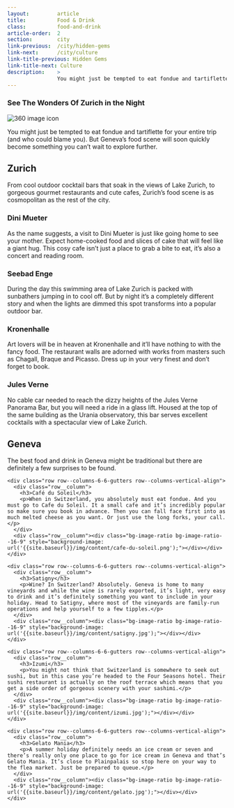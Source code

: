 ```yaml
---
layout:         article
title:          Food & Drink
class:          food-and-drink
article-order:  2
section:        city
link-previous:  /city/hidden-gems
link-next:      /city/culture
link-title-previous: Hidden Gems
link-title-next: Culture
description:    >
                You might just be tempted to eat fondue and tartiflette for your entire trip (and who could blame you). But Geneva’s food scene will soon change your mind.
---
```



<div class="row three-sixty bleed-width">
  <a id="three-sixty-zurich-night" href="{{site.baseurl}}/three-sixty/zurich-night" class="three-sixty__link"></a>
  <h3 class="three-sixty__title">
    <span class="three-sixty__title-small">See The Wonders Of</span>
    Zurich in the Night
  </h3>
  <img class="js-svg-swap three-sixty__icon" src="{{site.baseurl}}/img/icon/three-sixty.png" alt="360 image icon">
  <div class="three-sixty__bg" style="background-image: url('{{site.baseurl}}/img/three-sixty/zurich-night.jpg');"></div>
</div>

<p class="row">You might just be tempted to eat fondue and tartiflette for your entire trip (and who could blame you). But Geneva’s food scene will soon quickly become something you can’t wait to explore further.</p>

<div class="row">
  <h2 class="line-title"><span>Zurich</span></h2>

  <div class="row">
    <p>From cool outdoor cocktail bars that soak in the views of Lake Zurich, to gorgeous gourmet restaurants and  cute cafes, Zurich’s food scene is as cosmopolitan as the rest of the city.</p>
  </div>

  <div class="row row--columns-6-6-gutters row--columns-vertical-align">
    <div class="row__column">
      <h3>Dini Mueter</h3>
      <p>As the name suggests, a visit to Dini Mueter is just like going home to see your mother. Expect home-cooked food and slices of cake that will feel like a giant hug. This cosy cafe isn’t just a place to grab a bite to eat, it’s also a concert and reading room.</p>
    </div>
    <div class="row__column"><div class="bg-image-ratio bg-image-ratio--16-9" style="background-image: url('{{site.baseurl}}/img/content/dini-mueter.jpg');"></div></div>
  </div>

  <div class="row row--columns-6-6-gutters row--columns-vertical-align">
    <div class="row__column">
      <h3>Seebad Enge</h3>
      <p>During the day this swimming area of Lake Zurich is packed with sunbathers jumping in to cool off. But by night it’s a completely different story and when the lights are dimmed this spot transforms into a popular outdoor bar.</p>
    </div>
    <div class="row__column"><div class="bg-image-ratio bg-image-ratio--16-9" style="background-image: url('{{site.baseurl}}/img/content/seebad-enge.jpg');"></div></div>
  </div>

  <div class="row row--columns-6-6-gutters row--columns-vertical-align">
    <div class="row__column">
      <h3>Kronenhalle</h3>
      <p>Art lovers will be in heaven at Kronenhalle and it’ll have nothing to with the fancy food. The restaurant walls are adorned with works from masters such as Chagall, Braque and Picasso. Dress up in your very finest and don’t forget to book.</p>
    </div>
    <div class="row__column"><div class="bg-image-ratio bg-image-ratio--16-9" style="background-image: url('{{site.baseurl}}/img/content/kronenhalle.jpg');"></div></div>
  </div>

  <div class="row row--columns-6-6-gutters row--columns-vertical-align">
    <div class="row__column">
      <h3>Jules Verne</h3>
      <p>No cable car needed to reach the dizzy heights of the Jules Verne Panorama Bar, but you will need a ride in a glass lift. Housed at the top of the same building as the Urania observatory, this bar serves excellent cocktails with a spectacular view of Lake Zurich.</p>
    </div>
    <div class="row__column"><div class="bg-image-ratio bg-image-ratio--16-9" style="background-image: url('{{site.baseurl}}/img/content/jules-verne.jpg');"></div></div>
  </div>

</div>

<div class="row section--padding-top">
  <h2 class="line-title"><span>Geneva</span></h2>

  <p class="row">The best food and drink in Geneva might be traditional but there are definitely a few surprises to be found.</p>

  <div class="row">

    <div class="row row--columns-6-6-gutters row--columns-vertical-align">
      <div class="row__column">
        <h3>Café du Soleil</h3>
        <p>When in Switzerland, you absolutely must eat fondue. And you must go to Cafe du Soleil. It a small cafe and it’s incredibly popular so make sure you book in advance. Then you can fall face first into as much melted cheese as you want. Or just use the long forks, your call.</p>
      </div>
      <div class="row__column"><div class="bg-image-ratio bg-image-ratio--16-9" style="background-image: url('{{site.baseurl}}/img/content/cafe-du-soleil.png');"></div></div>
    </div>

    <div class="row row--columns-6-6-gutters row--columns-vertical-align">
      <div class="row__column">
        <h3>Satigny</h3>
        <p>Wine? In Switzerland? Absolutely. Geneva is home to many vineyards and while the wine is rarely exported, it’s light, very easy to drink and it’s definitely something you want to include in your holiday. Head to Satigny, where most of the vineyards are family-run operations and help yourself to a few tipples.</p>
      </div>
      <div class="row__column"><div class="bg-image-ratio bg-image-ratio--16-9" style="background-image: url('{{site.baseurl}}/img/content/satigny.jpg');"></div></div>
    </div>

    <div class="row row--columns-6-6-gutters row--columns-vertical-align">
      <div class="row__column">
        <h3>Izumi</h3>
        <p>You might not think that Switzerland is somewhere to seek out sushi, but in this case you’re headed to the Four Seasons hotel. Their sushi restaurant is actually on the roof terrace which means that you get a side order of gorgeous scenery with your sashimi.</p>
      </div>
      <div class="row__column"><div class="bg-image-ratio bg-image-ratio--16-9" style="background-image: url('{{site.baseurl}}/img/content/izumi.jpg');"></div></div>
    </div>

    <div class="row row--columns-6-6-gutters row--columns-vertical-align">
      <div class="row__column">
        <h3>Gelato Mania</h3>
        <p>A summer holiday definitely needs an ice cream or seven and there’s really only one place to go for ice cream in Geneva and that’s Gelato Mania. It’s close to Plainpalais so stop here on your way to the flea market. Just be prepared to queue.</p>
      </div>
      <div class="row__column"><div class="bg-image-ratio bg-image-ratio--16-9" style="background-image: url('{{site.baseurl}}/img/content/gelato.jpg');"></div></div>
    </div>

  </div>
</div>